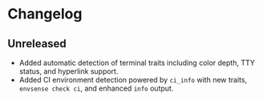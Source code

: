 # Changelog

## Unreleased
- Added automatic detection of terminal traits including color depth,
  TTY status, and hyperlink support.
- Added CI environment detection powered by `ci_info` with new traits,
  `envsense check ci`, and enhanced `info` output.
